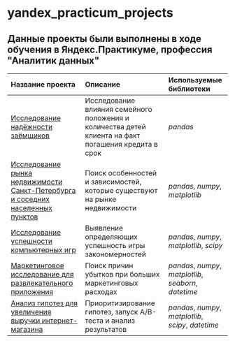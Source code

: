 # yandex_practicum_projects
## Данные проекты были выполнены в ходе обучения в Яндекс.Практикуме, профессия "Аналитик данных"
| Название проекта              | Описание           | Используемые библиотеки                     |
| :-------------------- | :--------------------- |:---------------------------|
| [Исследование надёжности заёмщиков](https://github.com/artemvhvn/yandex_practicum_projects/tree/main/0_credits_project) | Исследование влияния семейного положения и количества детей клиента на факт погашения кредита в срок | *pandas* |
| [Исследование рынка недвижимости Санкт-Петербурга и соседних населенных пунктов](https://github.com/artemvhvn/yandex_practicum_projects/tree/main/1_flats_project) | Поиск особенностей и зависимостей, которые существуют на рынке недвижимости  | *pandas*, *numpy*, *matplotlib* |
| [Исследование успешности компьютерных игр](https://github.com/artemvhvn/yandex_practicum_projects/tree/main/2_games_project) | Выявление определяющих успешность игры закономерностей | *pandas*, *numpy*, *matplotlib*, *scipy* |
| [Маркетинговое исследование для развлекательного приложения](https://github.com/artemvhvn/yandex_practicum_projects/tree/main/3_metrics_project) | Поиск причин убытков при больших маркетинговых расходах | *pandas*, *numpy*, *matplotlib*, *seaborn*, *datetime* |
| [Анализ гипотез для увеличения выручки интернет-магазина](https://github.com/artemvhvn/yandex_practicum_projects/tree/main/4_a_b_test_project) | Приоритизирование гипотез, запуск A/B-теста и анализ результатов | *pandas*, *numpy*, *matplotlib*, *scipy*, *datetime* |
